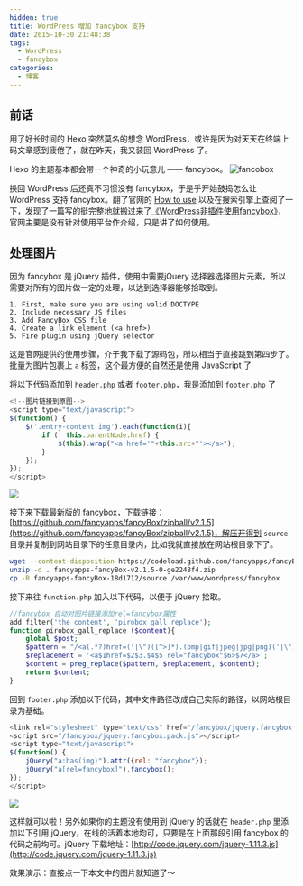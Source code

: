 ```yaml
---
hidden: true
title: WordPress 增加 fancybox 支持
date: 2015-10-30 21:48:38
tags:
  - WordPress
  - fancybox
categories:
  - 博客
---
```


## 前话
用了好长时间的 Hexo 突然莫名的想念 WordPress，或许是因为对天天在终端上码文章感到疲倦了，就在昨天，我又装回 WordPress 了。

Hexo 的主题基本都会带一个神奇的小玩意儿 —— fancybox。
![fancobox](/img/fancybox.png)

<!--more-->

换回 WordPress 后还真不习惯没有 fancybox，于是乎开始鼓捣怎么让 WordPress 支持 fancybox。翻了官网的 [How to use](http://www.fancybox.net/howto) 以及在搜索引擎上查阅了一下，发现了一篇写的挺完整地就搬过来了[《WordPress非插件使用fancybox》](http://blog.sina.com.cn/s/blog_65429b3d0101k5ho.html)，官网主要是没有针对使用平台作介绍，只是讲了如何使用。

## 处理图片
因为 fancybox 是 jQuery 插件，使用中需要jQuery 选择器选择图片元素，所以需要对所有的图片做一定的处理，以达到选择器能够拾取到。
```
1. First, make sure you are using valid DOCTYPE
2. Include necessary JS files
3. Add FancyBox CSS file
4. Create a link element (<a href>)
5. Fire plugin using jQuery selector
```
这是官网提供的使用步骤，介于我下载了源码包，所以相当于直接跳到第四步了。批量为图片包裹上 `a` 标签，这个最方便的自然还是使用 JavaScript 了

将以下代码添加到 `header.php` 或者 `footer.php`，我是添加到 `footer.php` 了
```javascript
<!--图片链接到原图-->
<script type="text/javascript">  
$(function() {  
    $('.entry-content img').each(function(i){  
        if (! this.parentNode.href) {  
            $(this).wrap("<a href='"+this.src+"'></a>");  
        }  
    });  
});  
</script>
```
![](/img/footer.php.jpg)

接下来下载最新版的 fancybox，下载链接：[https://github.com/fancyapps/fancyBox/zipball/v2.1.5](https://github.com/fancyapps/fancyBox/zipball/v2.1.5)，解压开得到 `source` 目录并复制到网站目录下的任意目录内，比如我就直接放在网站根目录下了。
```bash
wget --content-disposition https://codeload.github.com/fancyapps/fancyBox/legacy.zip/v2.1.5
unzip -d . fancyapps-fancyBox-v2.1.5-0-ge2248f4.zip
cp -R fancyapps-fancyBox-18d1712/source /var/www/wordpress/fancybox
```

接下来往 `function.php` 加入以下代码，以便于 jQuery 拾取。
```php
//fancybox 自动对图片链接添加rel=fancybox属性
add_filter('the_content', 'pirobox_gall_replace');
function pirobox_gall_replace ($content){
    global $post;
    $pattern = "/<a(.*?)href=('|\")([^>]*).(bmp|gif|jpeg|jpg|png)('|\")(.*?)>(.*?)<\/a>/i";
    $replacement = '<a$1href=$2$3.$4$5 rel="fancybox"$6>$7</a>';
    $content = preg_replace($pattern, $replacement, $content);
    return $content;
}
```

回到 `footer.php` 添加以下代码，其中文件路径改成自己实际的路径，以网站根目录为基础。
```javascript
<link rel="stylesheet" type="text/css" href="/fancybox/jquery.fancybox.css" />
<script src="/fancybox/jquery.fancybox.pack.js"></script>
<script type="text/javascript">
$(function() {
    jQuery("a:has(img)").attr({rel: "fancybox"});
    jQuery("a[rel=fancybox]").fancybox();
});
</script>
```
![](/img/footer-2.php.jpg)

这样就可以啦！另外如果你的主题没有使用到 jQuery 的话就在 `header.php` 里添加以下引用 jQuery，在线的活着本地均可，只要是在上面那段引用 fancybox 的代码之前均可。jQuery 下载地址：[http://code.jquery.com/jquery-1.11.3.js](http://code.jquery.com/jquery-1.11.3.js)

效果演示：直接点一下本文中的图片就知道了～
